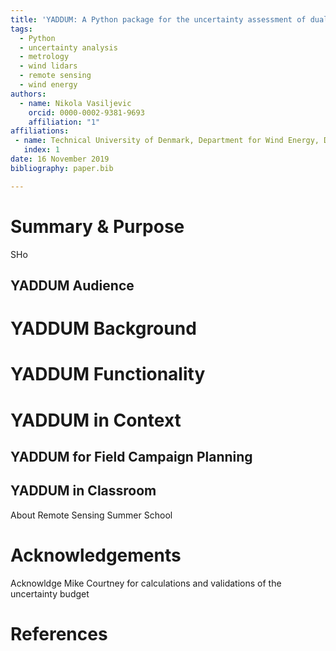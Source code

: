 ```yaml
---
title: 'YADDUM: A Python package for the uncertainty assessment of dual-Doppler retrievals of wind speed and wind direction'
tags:
  - Python
  - uncertainty analysis
  - metrology
  - wind lidars
  - remote sensing
  - wind energy
authors:
  - name: Nikola Vasiljevic
    orcid: 0000-0002-9381-9693
    affiliation: "1" 
affiliations:
 - name: Technical University of Denmark, Department for Wind Energy, Denmark
   index: 1
date: 16 November 2019
bibliography: paper.bib

---
```


# Summary & Purpose
SHo

## YADDUM Audience

# YADDUM Background

# YADDUM Functionality

# YADDUM in Context

## YADDUM for Field Campaign Planning

## YADDUM in Classroom
About Remote Sensing Summer School


# Acknowledgements

Acknowldge Mike Courtney for calculations and validations of the uncertainty budget

# References